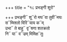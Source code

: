 +++
title = "१८ प्रभङ्गी शूरो"

+++
प्रभङ्गी᳓ शू᳓रो मघ᳓वा तुवी᳓मघः  
स᳓म्मिश्लो विरि᳓याय क᳓म्  
उभा᳓ ते बाहू᳓ वृ᳓षणा शतक्रतो  
नि᳓ या᳓ व᳓ज्रम् मिमिक्ष᳓तुः